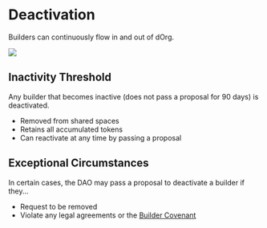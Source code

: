 # Deactivation

Builders can continuously flow in and out of dOrg.

![](../.gitbook/assets/image%20%2825%29.png)

## Inactivity Threshold

Any builder that becomes inactive \(does not pass a proposal for 90 days\) is deactivated.

* Removed from shared spaces
* Retains all accumulated tokens
* Can reactivate at any time by passing a proposal

## Exceptional Circumstances

In certain cases, the DAO may pass a proposal to deactivate a builder if they...

* Request to be removed
* Violate any legal agreements or the [Builder Covenant](../governance/covenant.md)

